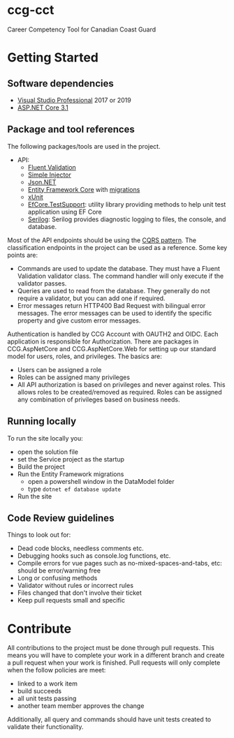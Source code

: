 # ccg-cct
Career Competency Tool for Canadian Coast Guard

# Getting Started
## Software dependencies
- [Visual Studio Professional](https://visualstudio.microsoft.com/vs/professional/) 2017 or 2019
- [ASP.NET Core 3.1](https://dotnet.microsoft.com/download/dotnet-core/3.1)

## Package and tool references
The following packages/tools are used in the project.

- API:
  - [Fluent Validation](https://fluentvalidation.net/)
  - [Simple Injector](https://simpleinjector.readthedocs.io/en/latest/quickstart.html)
  - [Json.NET](https://www.newtonsoft.com/json)
  - [Entity Framework Core](https://docs.microsoft.com/en-us/ef/core/) with [migrations](https://docs.microsoft.com/en-us/ef/core/managing-schemas/migrations/)
  - [xUnit](https://github.com/xunit/xunit)
  - [EfCore.TestSupport](https://github.com/JonPSmith/EfCore.TestSupport): utility library providing methods to help unit test application using EF Core
  - [Serilog](https://serilog.net/): Serilog provides diagnostic logging to files, the console, and database.

Most of the API endpoints should be using the [CQRS pattern](https://martinfowler.com/bliki/CQRS.html). The classification endpoints in the project can be used as a reference. Some key points are:
  - Commands are used to update the database. They must have a Fluent Validation validator class. The command handler will only execute if the validator passes.
  - Queries are used to read from the database. They generally do not require a validator, but you can add one if required. 
  - Error messages return HTTP400 Bad Request with bilingual error messages. The error messages can be used to identify the specific property and give custom error messages.

Authentication is handled by CCG Account with OAUTH2 and OIDC. Each application is responsible for Authorization. There are packages in CCG.AspNetCore and CCG.AspNetCore.Web for setting up our standard model for users, roles, and privileges. The basics are:
 - Users can be assigned a role
 - Roles can be assigned many privileges
 - All API authorization is based on privileges and never against roles. This allows roles to be created/removed as required. Roles can be assigned any combination of privileges based on business needs.

## Running locally
To run the site locally you:
  - open the solution file
  - set the Service project as the startup
  - Build the project
  - Run the Entity Framework migrations
    - open a powershell window in the DataModel folder
    - type `dotnet ef database update`
  - Run the site 

## Code Review guidelines
Things to look out for:
- Dead code blocks, needless comments etc.
- Debugging hooks such as console.log functions, etc.
- Compile errors for vue pages such as no-mixed-spaces-and-tabs, etc: should be error/warning free
- Long or confusing methods
- Validator without rules or incorrect rules
- Files changed that don't involve their ticket
- Keep pull requests small and specific

# Contribute
All contributions to the project must be done through pull requests. This means you will have to complete your work in a different branch and create a pull request when your work is finished. Pull requests will only complete when the follow policies are meet:
- linked to a work item
- build succeeds
- all unit tests passing
- another team member approves the change

Additionally, all query and commands should have unit tests created to validate their functionality. 

